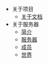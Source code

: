 - 关于项目
  - [关于文档](about/关于本文档的说明.md)
- 关于服务器
  - [简介](about-server/introduction.md)
  - [服务器](about-server/server.md)
  - [成员](about-server/members.md)
  - [世界](about-server/world.md)

